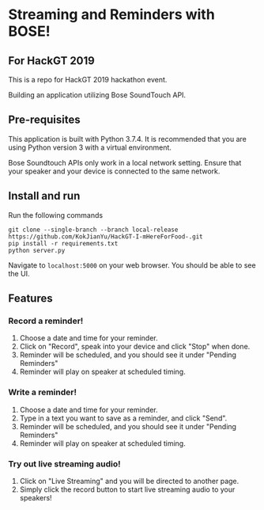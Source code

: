 # Streaming and Reminders with BOSE!
## For HackGT 2019

This is a repo for HackGT 2019 hackathon event. 

Building an application utilizing Bose SoundTouch API.

## Pre-requisites

This application is built with Python 3.7.4. It is recommended that you are using Python version 3 with a virtual environment. 

Bose Soundtouch APIs only work in a local network setting. Ensure that your speaker and your device is connected to the same network.

## Install and run 

Run the following commands

```
git clone --single-branch --branch local-release https://github.com/KokJianYu/HackGT-I-mHereForFood-.git
pip install -r requirements.txt
python server.py
```

Navigate to `localhost:5000` on your web browser. You should be able to see the UI.

## Features

### Record a reminder!

1. Choose a date and time for your reminder.
2. Click on "Record", speak into your device and click "Stop" when done. 
3. Reminder will be scheduled, and you should see it under "Pending Reminders"
4. Reminder will play on speaker at scheduled timing.

### Write a reminder!

1. Choose a date and time for your reminder.
2. Type in a text you want to save as a reminder, and click "Send". 
3. Reminder will be scheduled, and you should see it under "Pending Reminders"
4. Reminder will play on speaker at scheduled timing.

### Try out live streaming audio!

1. Click on "Live Streaming" and you will be directed to another page.
2. Simply click the record button to start live streaming audio to your speakers!